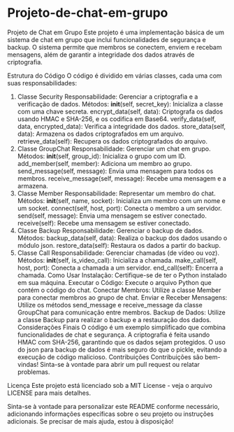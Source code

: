 # Projeto-de-chat-em-grupo
Projeto de Chat em Grupo
Este projeto é uma implementação básica de um sistema de chat em grupo que inclui funcionalidades de segurança e backup. O sistema permite que membros se conectem, enviem e recebam mensagens, além de garantir a integridade dos dados através de criptografia.

Estrutura do Código
O código é dividido em várias classes, cada uma com suas responsabilidades:

1. Classe Security
Responsabilidade: Gerenciar a criptografia e a verificação de dados.
Métodos:
__init__(self, secret_key): Inicializa a classe com uma chave secreta.
encrypt_data(self, data): Criptografa os dados usando HMAC e SHA-256, e os codifica em Base64.
verify_data(self, data, encrypted_data): Verifica a integridade dos dados.
store_data(self, data): Armazena os dados criptografados em um arquivo.
retrieve_data(self): Recupera os dados criptografados do arquivo.
2. Classe GroupChat
Responsabilidade: Gerenciar um chat em grupo.
Métodos:
__init__(self, group_id): Inicializa o grupo com um ID.
add_member(self, member): Adiciona um membro ao grupo.
send_message(self, message): Envia uma mensagem para todos os membros.
receive_message(self, message): Recebe uma mensagem e a armazena.
3. Classe Member
Responsabilidade: Representar um membro do chat.
Métodos:
__init__(self, name, socket): Inicializa um membro com um nome e um socket.
connect(self, host, port): Conecta o membro a um servidor.
send(self, message): Envia uma mensagem se estiver conectado.
receive(self): Recebe uma mensagem se estiver conectado.
4. Classe Backup
Responsabilidade: Gerenciar o backup de dados.
Métodos:
backup_data(self, data): Realiza o backup dos dados usando o módulo json.
restore_data(self): Restaura os dados a partir do backup.
5. Classe Call
Responsabilidade: Gerenciar chamadas (de vídeo ou voz).
Métodos:
__init__(self, is_video_call): Inicializa a chamada.
make_call(self, host, port): Conecta a chamada a um servidor.
end_call(self): Encerra a chamada.
Como Usar
Instalação: Certifique-se de ter o Python instalado em sua máquina.
Executar o Código: Execute o arquivo Python que contém o código do chat.
Conectar Membros: Utilize a classe Member para conectar membros ao grupo de chat.
Enviar e Receber Mensagens: Utilize os métodos send_message e receive_message da classe GroupChat para comunicação entre membros.
Backup de Dados: Utilize a classe Backup para realizar o backup e a restauração dos dados.
Considerações Finais
O código é um exemplo simplificado que combina funcionalidades de chat e segurança.
A criptografia é feita usando HMAC com SHA-256, garantindo que os dados sejam protegidos.
O uso do json para backup de dados é mais seguro do que o pickle, evitando a execução de código malicioso.
Contribuições
Contribuições são bem-vindas! Sinta-se à vontade para abrir um pull request ou relatar problemas.

Licença
Este projeto está licenciado sob a MIT License - veja o arquivo LICENSE para mais detalhes.

Sinta-se à vontade para personalizar este README conforme necessário, adicionando informações específicas sobre o seu projeto ou instruções adicionais. Se precisar de mais ajuda, estou à disposição!

